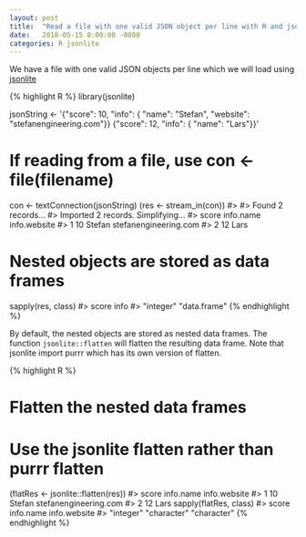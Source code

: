 ```yaml
---
layout: post
title:  "Read a file with one valid JSON object per line with R and jsonlite"
date:   2018-05-15 8:00:00 -0800
categories: R jsonlite
---
```


We have a file with one valid JSON objects per line which we will load using [jsonlite](https://cran.r-project.org/web/packages/jsonlite/index.html)

{% highlight R %}
library(jsonlite)

jsonString <- '{"score": 10, "info": { "name": "Stefan", "website": "stefanengineering.com"}}
{"score": 12, "info": { "name": "Lars"}}'
# If reading from a file, use con <- file(filename)
con <- textConnection(jsonString)
(res <- stream_in(con))
#>
#> Found 2 records...
#> Imported 2 records. Simplifying...
#>   score info.name          info.website
#> 1    10    Stefan stefanengineering.com
#> 2    12      Lars                  <NA>
# Nested objects are stored as data frames
sapply(res, class)
#>        score         info
#>    "integer" "data.frame"
{% endhighlight %}

By default, the nested objects are stored as nested data frames.
The function `jsonlite::flatten` will flatten the resulting data frame.
Note that jsonlite import purrr which has its own version of flatten.

{% highlight R %}
# Flatten the nested data frames
# Use the jsonlite flatten rather than purrr flatten
(flatRes <- jsonlite::flatten(res))
#>   score info.name          info.website
#> 1    10    Stefan stefanengineering.com
#> 2    12      Lars                  <NA>
sapply(flatRes, class)
#>        score    info.name info.website
#>    "integer"  "character"  "character"
{% endhighlight %}
